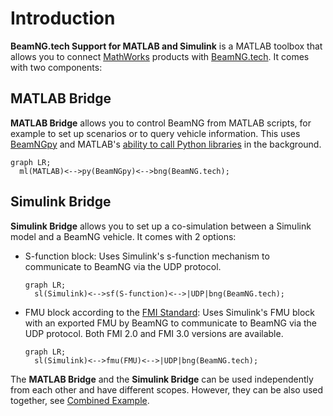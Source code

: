 # Introduction

**BeamNG.tech Support for MATLAB and Simulink** is a MATLAB toolbox that allows you to connect [MathWorks](https://www.mathworks.com/) products with [BeamNG.tech](https://beamng.tech/). It comes with two components:


## MATLAB Bridge

**MATLAB Bridge** allows you to control BeamNG from MATLAB scripts, for example to set up scenarios or to query vehicle information. This uses [BeamNGpy](https://github.com/BeamNG/BeamNGpy) and MATLAB's [ability to call Python libraries](https://www.mathworks.com/products/matlab/matlab-and-python.html) in the background.

```{mermaid}
graph LR;
  ml(MATLAB)<-->py(BeamNGpy)<-->bng(BeamNG.tech);
```

## Simulink Bridge

**Simulink Bridge** allows you to set up a co-simulation between a Simulink model and a BeamNG vehicle. It comes with 2 options:

* S-function block: Uses Simulink's s-function mechanism to communicate to BeamNG via the UDP protocol.

  ```{mermaid}
  graph LR;
    sl(Simulink)<-->sf(S-function)<-->|UDP|bng(BeamNG.tech);
  ```

* FMU block according to the [FMI Standard](https://fmi-standard.org/): Uses Simulink's FMU block with an exported FMU by BeamNG to communicate to BeamNG via the UDP protocol. Both FMI 2.0 and FMI 3.0 versions are available.

  ```{mermaid}
  graph LR;
    sl(Simulink)<-->fmu(FMU)<-->|UDP|bng(BeamNG.tech);
  ```

The **MATLAB Bridge** and the **Simulink Bridge** can be used independently from each other and have different scopes. However, they can be also used together, see [Combined Example](combined.md).
